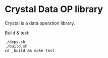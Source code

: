 # Crystal Data OP library

Crystal is a data operation library.

Build & test:

```
./deps.sh
./build.sh
cd _build && make test
```

